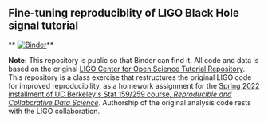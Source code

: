 ## Fine-tuning reproduciblity of LIGO Black Hole signal tutorial

** [![Binder](https://mybinder.org/badge_logo.svg)](https://mybinder.org/v2/gh/UCB-stat-159-s22/hw05-samarth-bhutani.git/HEAD?labpath=index.ipynb)**

**Note:** This repository is public so that Binder can find it. All code and data is based on the original [LIGO Center for Open Science Tutorial Repository](https://github.com/losc-tutorial/LOSC_Event_tutorial). This repository is a class exercise that restructures the original LIGO code for improved reproducibility, as a homework assignment for the [Spring 2022 installment of UC Berkeley's Stat 159/259 course, _Reproducible and Collaborative Data Science_](https://ucb-stat-159-s22.github.io). Authorship of the original analysis code rests with the LIGO collaboration.
